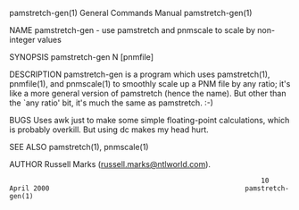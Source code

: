 pamstretch-gen(1)                                             General Commands Manual                                            pamstretch-gen(1)

NAME
       pamstretch-gen - use pamstretch and pnmscale to scale by non-integer values

SYNOPSIS
       pamstretch-gen N [pnmfile]

DESCRIPTION
       pamstretch-gen is a program which uses pamstretch(1), pnmfile(1), and pnmscale(1) to smoothly scale up a PNM file by any ratio; it's like a
       more general version of pamstretch (hence the name). But other than the `any ratio' bit, it's much the same as pamstretch. :-)

BUGS
       Uses awk just to make some simple floating-point calculations, which is probably overkill. But using dc makes my head hurt.

SEE ALSO
       pamstretch(1), pnmscale(1)

AUTHOR
       Russell Marks (russell.marks@ntlworld.com).

                                                                   10 April 2000                                                 pamstretch-gen(1)
